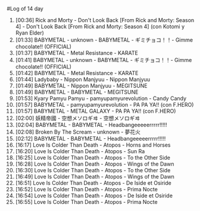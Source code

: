 #Log of 14 day

1. [00:36] Rick and Morty - Don't Look Back [From Rick and Morty: Season 4] - Don't Look Back [From Rick and Morty: Season 4] (con Kotomi y Ryan Elder)
1. [01:33] BABYMETAL - unknown - BABYMETAL - ギミチョコ！！- Gimme chocolate!! (OFFICIAL)
1. [01:37] BABYMETAL - Metal Resistance - KARATE
1. [01:41] BABYMETAL - unknown - BABYMETAL - ギミチョコ！！- Gimme chocolate!! (OFFICIAL)
1. [01:42] BABYMETAL - Metal Resistance - KARATE
1. [01:44] Ladybaby - Nippon Manjyuu - Nippon Manjyuu
1. [01:49] BABYMETAL - Nippon Manjyuu - MEGITSUNE
1. [01:49] BABYMETAL - BABYMETAL - MEGITSUNE
1. [01:53] Kyary Pamyu Pamyu - pamyupamyurevolution - Candy Candy
1. [01:57] BABYMETAL - pamyupamyurevolution - PA PA YA!! (con F.HERO)
1. [01:57] BABYMETAL - METAL GALAXY - PA PA YA!! (con F.HERO)
1. [02:00] 妖精帝國 - 空想メソロギヰ - 空想メソロギヰ
1. [02:04] BABYMETAL - BABYMETAL - Headbangeeeeerrrrr!!!!!
1. [02:08] Broken By The Scream - unknown - 夢花火
1. [02:12] BABYMETAL - BABYMETAL - Headbangeeeeerrrrr!!!!!
1. [16:17] Love Is Colder Than Death - Atopos - Horns and Horses
1. [16:20] Love Is Colder Than Death - Atopos - Sun Ra
1. [16:25] Love Is Colder Than Death - Atopos - To the Other Side
1. [16:28] Love Is Colder Than Death - Atopos - Wings of the Dawn
1. [16:30] Love Is Colder Than Death - Atopos - To the Other Side
1. [16:49] Love Is Colder Than Death - Atopos - Wings of the Dawn
1. [16:51] Love Is Colder Than Death - Atopos - De Iside et Osiride
1. [16:52] Love Is Colder Than Death - Atopos - Prima Nocte
1. [16:54] Love Is Colder Than Death - Atopos - De Iside et Osiride
1. [16:55] Love Is Colder Than Death - Atopos - Prima Nocte
